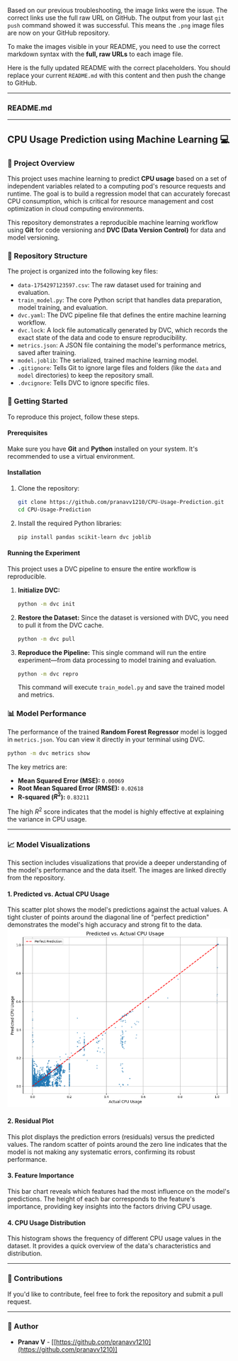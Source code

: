 Based on our previous troubleshooting, the image links were the issue. The correct links use the full raw URL on GitHub. The output from your last `git push` command showed it was successful. This means the `.png` image files are now on your GitHub repository.

To make the images visible in your README, you need to use the correct markdown syntax with the **full, raw URLs** to each image file.

Here is the fully updated README with the correct placeholders. You should replace your current `README.md` with this content and then push the change to GitHub.

-----

### README.md

-----

## CPU Usage Prediction using Machine Learning 💻

### 📝 Project Overview

This project uses machine learning to predict **CPU usage** based on a set of independent variables related to a computing pod's resource requests and runtime. The goal is to build a regression model that can accurately forecast CPU consumption, which is critical for resource management and cost optimization in cloud computing environments.

This repository demonstrates a reproducible machine learning workflow using **Git** for code versioning and **DVC (Data Version Control)** for data and model versioning.

### 📁 Repository Structure

The project is organized into the following key files:

  * `data-1754297123597.csv`: The raw dataset used for training and evaluation.
  * `train_model.py`: The core Python script that handles data preparation, model training, and evaluation.
  * `dvc.yaml`: The DVC pipeline file that defines the entire machine learning workflow.
  * `dvc.lock`: A lock file automatically generated by DVC, which records the exact state of the data and code to ensure reproducibility.
  * `metrics.json`: A JSON file containing the model's performance metrics, saved after training.
  * `model.joblib`: The serialized, trained machine learning model.
  * `.gitignore`: Tells Git to ignore large files and folders (like the `data` and `model` directories) to keep the repository small.
  * `.dvcignore`: Tells DVC to ignore specific files.

### 🚀 Getting Started

To reproduce this project, follow these steps.

#### **Prerequisites**

Make sure you have **Git** and **Python** installed on your system. It's recommended to use a virtual environment.

#### **Installation**

1.  Clone the repository:
    ```bash
    git clone https://github.com/pranavv1210/CPU-Usage-Prediction.git
    cd CPU-Usage-Prediction
    ```
2.  Install the required Python libraries:
    ```bash
    pip install pandas scikit-learn dvc joblib
    ```

#### **Running the Experiment**

This project uses a DVC pipeline to ensure the entire workflow is reproducible.

1.  **Initialize DVC:**
    ```bash
    python -m dvc init
    ```
2.  **Restore the Dataset:** Since the dataset is versioned with DVC, you need to pull it from the DVC cache.
    ```bash
    python -m dvc pull
    ```
3.  **Reproduce the Pipeline:** This single command will run the entire experiment—from data processing to model training and evaluation.
    ```bash
    python -m dvc repro
    ```
    This command will execute `train_model.py` and save the trained model and metrics.

### 📊 Model Performance

The performance of the trained **Random Forest Regressor** model is logged in `metrics.json`. You can view it directly in your terminal using DVC.

```bash
python -m dvc metrics show
```

The key metrics are:

  * **Mean Squared Error (MSE):** `0.00069`
  * **Root Mean Squared Error (RMSE):** `0.02618`
  * **R-squared ($R^2$):** `0.83211`

The high $R^2$ score indicates that the model is highly effective at explaining the variance in CPU usage.

-----

### 📈 Model Visualizations

This section includes visualizations that provide a deeper understanding of the model's performance and the data itself. The images are linked directly from the repository.

#### 1\. Predicted vs. Actual CPU Usage

This scatter plot shows the model's predictions against the actual values. A tight cluster of points around the diagonal line of "perfect prediction" demonstrates the model's high accuracy and strong fit to the data.
![Predicted vs. Actual CPU Usage](https://raw.githubusercontent.com/pranavv1210/CPU-Usage-Prediction/main/predicted_vs_actual.png)

#### 2\. Residual Plot

This plot displays the prediction errors (residuals) versus the predicted values. The random scatter of points around the zero line indicates that the model is not making any systematic errors, confirming its robust performance.

#### 3\. Feature Importance

This bar chart reveals which features had the most influence on the model's predictions. The height of each bar corresponds to the feature's importance, providing key insights into the factors driving CPU usage.

#### 4\. CPU Usage Distribution

This histogram shows the frequency of different CPU usage values in the dataset. It provides a quick overview of the data's characteristics and distribution.

-----

### 🤝 Contributions

If you'd like to contribute, feel free to fork the repository and submit a pull request.

-----

### 👤 Author

  * **Pranav V** - [[https://github.com/pranavv1210](https://github.com/pranavv1210)]